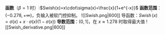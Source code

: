 **函数**（$β=1$ 时）:$Swish(x)=x\cdot\sigma(x)=\frac{x}{1+e^{-x}}$
**函数范围**：$(−0.278,+∞)$，负输入被软门控抑制。
![[Swish.png|600]]
导函数：$Swish^{^{\prime}}(x)=\sigma(x)+x\cdot\sigma(x)(1-\sigma(x))$
**导数范围**：$(0,1]$，在 $x≈1.278$ 时取得最大值
![[Swish_derivative.png|600]]